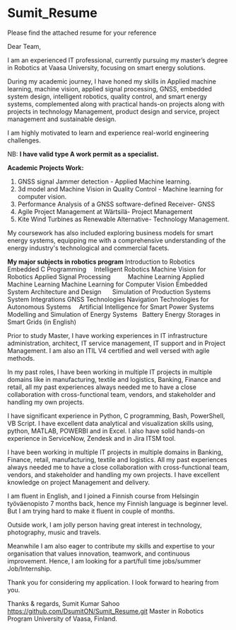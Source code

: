 # Sumit_Resume
Please find the attached resume for your reference

Dear Team,
 
I am an experienced IT professional, currently pursuing my master’s degree in Robotics at Vaasa University, focusing on smart energy solutions.
 
During my academic journey, I have honed my skills in Applied machine learning, machine vision, applied signal processing, GNSS, embedded system design, intelligent robotics, quality control, and smart energy systems, complemented along with practical hands-on projects along with projects in technology Management, product design and service, project management and sustainable design.

 I am highly motivated to learn and experience real-world engineering challenges.

NB: 
**I have valid type A work permit as a specialist.**
 
 **Academic Projects Work:**
1. GNSS signal Jammer detection - Applied Machine learning.
2. 3d model and Machine Vision in Quality Control - Machine learning for computer vision.
3. Performance Analysis of a GNSS software-defined Receiver- GNSS
4. Agile Project Management at Wärtsilä- Project Management
5. Kite Wind Turbines as Renewable Alternative- Technology Management.
 
My coursework has also included exploring business models for smart energy systems, equipping me with a comprehensive understanding of the energy industry's technological and commercial facets.

**My major subjects in robotics program**
Introduction to Robotics      
Embedded C Programming  
Intelligent Robotics
Machine Vision for Robotics
Applied Signal Processing     
Machine Learning
Applied Machine Learning
Machine Learning for Computer Vision
Embedded System Architecture and Design   
Simulation of Production Systems    
System Integrations
GNSS Technologies
Navigation Technologies for Autonomous Systems  
Artificial Intelligence for Smart Power Systems 
Modelling and Simulation of Energy Systems 
Battery Energy Storages in Smart Grids (in English)


Prior to study Master, I have working experiences in IT infrastructure administration, architect, IT service management, IT support and in Project Management. I am also an ITIL V4 certified and well versed with agile methods.

In my past roles, I have been working in multiple IT projects in multiple domains like in manufacturing, textile and logistics, Banking, Finance and retail, all my past experiences always needed me to have a close collaboration with cross-functional team, vendors, and stakeholder and handling my own projects.
 
I have significant experience in Python, C programming, Bash, PowerShell, VB Script. I have excellent data analytical and visualization skills using, python, MATLAB, POWERBI and in Excel. I also have solid hands-on experience in ServiceNow, Zendesk and in Jira ITSM tool.

I have been working in multiple IT projects in multiple domains in Banking, Finance, retail, manufacturing, textile and logistics. All my past experiences always needed me to have a close collaboration with cross-functional team, vendors, and stakeholder and handling my own projects. I have excellent knowledge on project Management and delivery. 

I am fluent in English, and I joined a Finnish course from Helsingin työväenopisto 7 months back, hence my Finnish language is beginner level. But I am trying hard to make it fluent in couple of months.
 
Outside work, I am jolly person having great interest in technology, photography, music and travels.
 
Meanwhile I am also eager to contribute my skills and expertise to your organisation that values innovation, teamwork, and continuous improvement. Hence, I am looking for a part/full time jobs/summer Job/Internship.
 
Thank you for considering my application. I look forward to hearing from you.

Thanks & regards,
Sumit Kumar Sahoo
https://github.com/DsumitON/Sumit_Resume.git
Master in Robotics Program
University of Vaasa, Finland.


